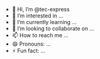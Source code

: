 - 👋 Hi, I’m @tec-express
- 👀 I’m interested in ...
- 🌱 I’m currently learning ...
- 💞️ I’m looking to collaborate on ...
- 📫 How to reach me ...
- 😄 Pronouns: ...
- ⚡ Fun fact: ...

<!---
tec-express/tec-express is a ✨ special ✨ repository because its `README.md` (this file) appears on your GitHub profile.
You can click the Preview link to take a look at your changes.
--->
